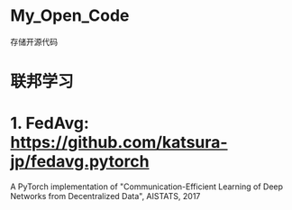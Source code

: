 # My_Open_Code
存储开源代码
# 联邦学习
# 1. FedAvg: https://github.com/katsura-jp/fedavg.pytorch
A PyTorch implementation of "Communication-Efficient Learning of Deep Networks from Decentralized Data", AISTATS, 2017
